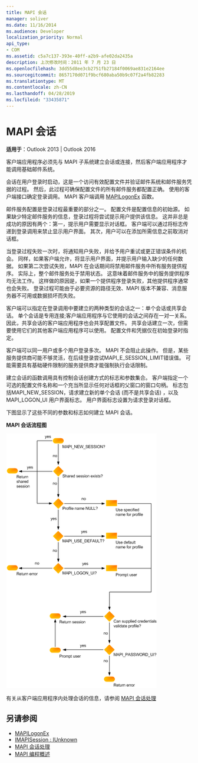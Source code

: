 ```yaml
---
title: MAPI 会话
manager: soliver
ms.date: 11/16/2014
ms.audience: Developer
localization_priority: Normal
api_type:
- COM
ms.assetid: c5a7c137-393e-40ff-a2b9-afe02da2435a
description: 上次修改时间：2011 年 7 月 23 日
ms.openlocfilehash: 3dd55d8ee3cb2751fb27184f0069ae831e2164ee
ms.sourcegitcommit: 8657170d071f9bcf680aba50b9c07f2a4fb82283
ms.translationtype: MT
ms.contentlocale: zh-CN
ms.lasthandoff: 04/28/2019
ms.locfileid: "33435871"
---
```

# <a name="mapi-sessions"></a>MAPI 会话

**适用于**：Outlook 2013 | Outlook 2016 
  
客户端应用程序必须先与 MAPI 子系统建立会话或连接，然后客户端应用程序才能调用基础邮件系统。
  
会话在用户登录时启动，这是一个访问有效配置文件并验证邮件系统和邮件服务凭据的过程。 然后，此过程可确保配置文件的所有邮件服务都配置正确。 使用的客户端接口确定登录调用。 MAPI 客户端调用 [MAPILogonEx](mapilogonex.md) 函数。 
  
邮件服务配置是登录过程最重要的部分之一。 配置文件是配置信息的初始源。 如果缺少特定邮件服务的信息，登录过程将尝试提示用户提供该信息。 这并非总是成功的原因有两个：第一，提示用户需要显示对话框。 客户端可以通过将标志传递到登录调用来禁止显示用户界面。 其次，用户可以在添加所需信息之前取消对话框。
  
当登录过程失败一次时，将通知用户失败，并给予用户重试或更正错误条件的机会。 同样，如果客户端允许，将显示用户界面，并提示用户输入缺少的任何数据。 如果第二次尝试失败，MAPI 在会话期间将禁用邮件服务中所有服务提供程序。 实际上，整个邮件服务处于禁用状态。 这意味着邮件服务中的服务提供程序均无法工作。 这样做的原因是，如果一个提供程序登录失败，其他提供程序通常也会失败。 登录过程可能由于必要资源的路径无效、MAPI 版本不兼容、消息服务器不可用或数据损坏而失败。 
  
客户端可以指定在登录调用中要建立的两种类型的会话之一：单个会话或共享会话。 单个会话是专用连接;客户端应用程序与它使用的会话之间存在一对一关系。 因此，共享会话的客户端应用程序也会共享配置文件。 共享会话建立一次，但需要使用它们的其他客户端应用程序可以使用。 配置文件和凭据仅在初始登录时指定。 
  
客户端可以同一用户或多个用户登录多次。 MAPI 不会阻止此操作。 但是，某些服务提供商可能不够灵活，在后续登录尝试MAPI_E_SESSION_LIMIT错误值。 可能需要具有基础硬件限制的服务提供商才能强制执行会话限制。
  
建立会话的函数调用具有控制会话创建方式的标志和参数集合。 客户端指定一个可选的配置文件名称和一个充当所显示任何对话框的父窗口的窗口句柄。 标志包括MAPI_NEW_SESSION，请求建立新的单个会话 (而不是共享会话) ，以及 MAPI_LOGON_UI 用户界面标志。 用户界面标志设置为请求登录对话框。
  
下图显示了这些不同的参数和标志如何建立 MAPI 会话。
  
**MAPI 会话流程图**
  
![MAPI 会话流程图](media/amapi_47.gif "MAPI 会话流程图")
  
有关从客户端应用程序内处理会话的信息，请参阅 [MAPI 会话处理](mapi-session-handling.md)
  
## <a name="see-also"></a>另请参阅

- [MAPILogonEx](mapilogonex.md)  
- [IMAPISession : IUnknown](imapisessioniunknown.md)
- [MAPI 会话处理](mapi-session-handling.md)  
- [MAPI 编程概述](mapi-programming-overview.md)

